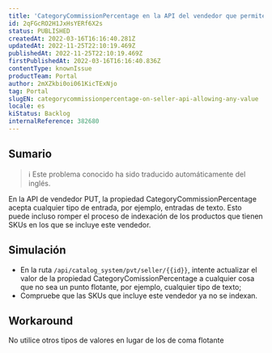 ```yaml
---
title: 'CategoryCommissionPercentage en la API del vendedor que permite cualquier valor'
id: 2qFGcRO2H1JxHsYERf6X2s
status: PUBLISHED
createdAt: 2022-03-16T16:16:40.281Z
updatedAt: 2022-11-25T22:10:19.469Z
publishedAt: 2022-11-25T22:10:19.469Z
firstPublishedAt: 2022-03-16T16:16:40.836Z
contentType: knownIssue
productTeam: Portal
author: 2mXZkbi0oi061KicTExNjo
tag: Portal
slugEN: categorycommissionpercentage-on-seller-api-allowing-any-value
locale: es
kiStatus: Backlog
internalReference: 382680
---
```


## Sumario

>ℹ️ Este problema conocido ha sido traducido automáticamente del inglés.


En la API de vendedor PUT, la propiedad CategoryCommissionPercentage acepta cualquier tipo de entrada, por ejemplo, entradas de texto. Esto puede incluso romper el proceso de indexación de los productos que tienen SKUs en los que se incluye este vendedor.



## Simulación


- En la ruta `/api/catalog_system/pvt/seller/{{id}}`, intente actualizar el valor de la propiedad CategoryComissionPercentage a cualquier cosa que no sea un punto flotante, por ejemplo, cualquier tipo de texto;
- Compruebe que las SKUs que incluye este vendedor ya no se indexan.



## Workaround


No utilice otros tipos de valores en lugar de los de coma flotante

